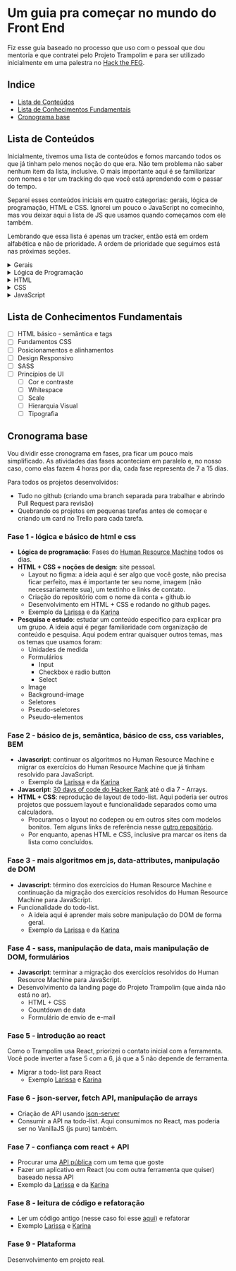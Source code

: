 # Um guia pra começar no mundo do Front End

Fiz esse guia baseado no processo que uso com o pessoal que dou mentoria e que contratei pelo Projeto Trampolim e para ser utilizado inicialmente em uma palestra no [Hack the FEG](https://www.even3.com.br/htf2021/). 

## Indice

- [Lista de Conteúdos](#lista-de-conteudos)
- [Lista de Conhecimentos Fundamentais](#lista-de-conhecimentos-fundamentais)
- [Cronograma base](#cronograma-base)

## Lista de Conteúdos

Inicialmente, tivemos uma lista de conteúdos e fomos marcando todos os que já tinham pelo menos noção do que era. Não tem problema não saber nenhum item da lista, inclusive. O mais importante aqui é se familiarizar com nomes e ter um tracking do que você está aprendendo com o passar do tempo.

Separei esses conteúdos iniciais em quatro categorias: gerais, lógica de programação, HTML e CSS. Ignorei um pouco o JavaScript no comecinho, mas vou deixar aqui a lista de JS que usamos quando começamos com ele também. 

Lembrando que essa lista é apenas um tracker, então está em ordem alfabética e não de prioridade. A ordem de prioridade que seguimos está nas próximas seções.

<details>
    <summary>Gerais</summary>

- [ ] Diferenças entre Back End e Front End
- [ ] Editor de texto
- [ ] Eslint
- [ ] Git
- [ ] Inspecionador de Elementos
- [ ] Live Server
- [ ] Npm
- [ ] Scrum
- [ ] Servidor
- [ ] Terminal

</details>

<details>
    <summary>Lógica de Programação</summary>

- [ ] Arrays
- [ ] Estrutura condicional (if/else)
- [ ] Estrutura de repetição (for, while, etc)
- [ ] Objetos
- [ ] Operação de negação
- [ ] Operações aritméticas (soma, multiplicação, etc)
- [ ] Operações condicionais (maior que, igual que, etc)
- [ ] Tipos de dados (number, string, boolean, etc)
- [ ] Variáveis

</details>

<details>
    <summary>HTML</summary>

- [ ] Acessibilidade
- [ ] Formulário
- [ ] Semântica
- [ ] SVG

</details>

<details>
    <summary>CSS</summary>

- [ ] After e Before
- [ ] Animações
- [ ] BEM - Block Element Modifier
- [ ] Box Model
- [ ] CSS Variables
- [ ] Display
- [ ] Estilização de texto
- [ ] Flexbox
- [ ] Formulário
- [ ] Grid
- [ ] Imagens
- [ ] Position
- [ ] Seletores

</details>

<details>
    <summary>JavaScript</summary>

- [ ] Array methods (map, filter, reduce)
- [ ] Async JS (promises/async/await)
- [ ] Data Attributes
- [ ] DOM
- [ ] Estruturas de dados
- [ ] Fetch API & HTTP
- [ ] Funções
- [ ] Loops
- [ ] Tipos de dados

</details>


## Lista de Conhecimentos Fundamentais

- [ ] HTML básico - semântica e tags
- [ ] Fundamentos CSS
- [ ] Posicionamentos e alinhamentos
- [ ] Design Responsivo
- [ ] SASS
- [ ] Princípios de UI
    - [ ] Cor e contraste
    - [ ] Whitespace 
    - [ ] Scale
    - [ ] Hierarquia Visual
    - [ ] Tipografia

## Cronograma base

Vou dividir esse cronograma em fases, pra ficar um pouco mais simplificado. As atividades das fases aconteciam em paralelo e, no nosso caso, como elas fazem 4 horas por dia, cada fase representa de 7 a 15 dias.

Para todos os projetos desenvolvidos:
- Tudo no github (criando uma branch separada para trabalhar e abrindo Pull Request para revisão)
- Quebrando os projetos em pequenas tarefas antes de começar e criando um card no Trello para cada tarefa. 

### Fase 1 - lógica e básico de html e css

- **Lógica de programação**: Fases do [Human Resource Machine](https://store.steampowered.com/app/375820/Human_Resource_Machine/) todos os dias.
- **HTML + CSS + noções de design**: site pessoal.
    - Layout no figma: a ideia aqui é ser algo que você goste, não precisa ficar perfeito, mas é importante ter seu nome, imagem (não necessariamente sua), um textinho e links de contato.
    - Criação do repositório com o nome da conta + github.io
    - Desenvolvimento em HTML + CSS e rodando no github pages.
    - Exemplo da [Larissa](https://github.com/lahgomes/lahgomes.github.io) e da [Karina](https://github.com/karinaramos0401/karinaramos0401.github.io)
- **Pesquisa e estudo**: estudar um conteúdo específico para explicar pra um grupo. A ideia aqui é pegar familiaridade com organização de conteúdo e pesquisa. Aqui podem entrar quaisquer outros temas, mas os temas que usamos foram:
    - Unidades de medida
    - Formulários
        - Input
        - Checkbox e radio button
        - Select
    - Image
    - Background-image
    - Seletores
    - Pseudo-seletores
    - Pseudo-elementos

### Fase 2 - básico de js, semântica, básico de css, css variables, BEM

- **Javascript**: continuar os algoritmos no Human Resource Machine e migrar os exercícios do Human Resource Machine que já tinham resolvido para JavaScript.
    - Exemplo da [Larissa](https://github.com/lahgomes/algoritmos) e da [Karina](https://github.com/karinaramos0401/algoritmo)
- **Javascript**: [30 days of code do Hacker Rank](https://www.hackerrank.com/domains/tutorials/30-days-of-code) até o dia 7 - Arrays.
- **HTML + CSS**: reprodução de layout de todo-list. Aqui poderia ser outros projetos que possuem layout e funcionalidade separados como uma calculadora.
    - Procuramos o layout no codepen ou em outros sites com modelos bonitos. Tem alguns links de referência nesse [outro repositório](https://github.com/juunegreiros/utilities).
    - Por enquanto, apenas HTML e CSS, inclusive pra marcar os itens da lista como concluídos.


### Fase 3 - mais algoritmos em js, data-attributes, manipulação de DOM
- **Javascript**: término dos exercícios do Human Resource Machine e continuação da migração dos exercícios resolvidos do Human Resource Machine para JavaScript.
- Funcionalidade do todo-list.
    - A ideia aqui é aprender mais sobre manipulação do DOM de forma geral. 
    - Exemplo da [Larissa](https://github.com/lahgomes/todo-list-JS) e da [Karina](https://github.com/karinaramos0401/todolist)

### Fase 4 - sass, manipulação de data, mais manipulação de DOM, formulários
- **Javascript**: terminar a migração dos exercícios resolvidos do Human Resource Machine para JavaScript.
- Desenvolvimento da landing page do Projeto Trampolim (que ainda não está no ar).
    - HTML + CSS
    - Countdown de data
    - Formulário de envio de e-mail

### Fase 5 - introdução ao react
Como o Trampolim usa React, priorizei o contato inicial com a ferramenta. Você pode inverter a fase 5 com a 6, já que a 5 não depende de ferramenta.

- Migrar a todo-list para React
    - Exemplo [Larissa](https://github.com/lahgomes/todo-list-react) e [Karina](https://github.com/karinaramos0401/to-do-list-react)

### Fase 6 - json-server, fetch API, manipulação de arrays
- Criação de API usando [json-server](https://github.com/typicode/json-server)
- Consumir a API na todo-list. Aqui consumimos no React, mas poderia ser no VanillaJS (js puro) também.

### Fase 7 - confiança com react + API
- Procurar uma [API pública](https://github.com/public-apis/public-apis) com um tema que goste
- Fazer um aplicativo em React (ou com outra ferramenta que quiser) baseado nessa API 
- Exemplo da [Larissa](https://github.com/lahgomes/spotify-minimalist) e da [Karina](https://github.com/karinaramos0401/catalog-anime)

### Fase 8 - leitura de código e refatoração
- Ler um código antigo (nesse caso foi esse [aqui](https://codepen.io/juunegreiros/pen/goGgKQ?editors=0010)) e refatorar
- Exemplo [Larissa](https://github.com/lahgomes/refactor_form-login-and-signup) e [Karina](https://github.com/karinaramos0401/sign-up-)

### Fase 9 - Plataforma
Desenvolvimento em projeto real.

